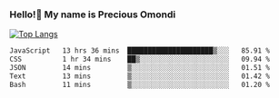 ### Hello!👋 My name is Precious Omondi 

[![Top Langs](https://github-readme-stats.vercel.app/api/top-langs/?username=Presho99&langs_count=8&theme=dark)](https://github.com/Presho99/github-readme-stats)



<!--START_SECTION:waka-->

```txt
JavaScript   13 hrs 36 mins  █████████████████████▒░░░   85.91 %
CSS          1 hr 34 mins    ██▒░░░░░░░░░░░░░░░░░░░░░░   09.94 %
JSON         14 mins         ▒░░░░░░░░░░░░░░░░░░░░░░░░   01.51 %
Text         13 mins         ▒░░░░░░░░░░░░░░░░░░░░░░░░   01.42 %
Bash         11 mins         ▒░░░░░░░░░░░░░░░░░░░░░░░░   01.20 %
```

<!--END_SECTION:waka-->

